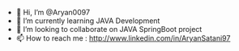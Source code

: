 - 👋 Hi, I’m @Aryan0097
- 🌱 I’m currently learning JAVA Development
- 💞️ I’m looking to collaborate on JAVA SpringBoot project
- 📫 How to reach me : http://www.linkedin.com/in/AryanSatani97

<!---
Aryan0097/Aryan0097 is a ✨ special ✨ repository because its `README.md` (this file) appears on your GitHub profile.
You can click the Preview link to take a look at your changes.
--->
